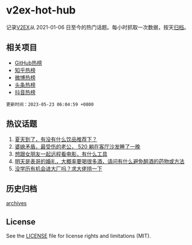 # v2ex-hot-hub

 记录[V2EX](https://www.v2ex.com/)从 2021-01-06 日至今的热门话题。每小时抓取一次数据，按天[归档](archives)。
 
 ## 相关项目

- [GitHub热榜](https://github.com/snaildev/github-hot-hub)
- [知乎热榜](https://github.com/snaildev/zhihu-hot-hub)
- [微博热榜](https://github.com/snaildev/weibo-hot-hub)
- [头条热榜](https://github.com/snaildev/toutiao-hot-hub)
- [抖音热榜](https://github.com/snaildev/douyin-hot-hub)


 `更新时间：2023-05-23 06:04:59 +0800`

## 热议话题

1. [夏天到了，有没有什么饮品推荐下？](https://www.v2ex.com/t/941827)
1. [婆媳矛盾，最受伤的老公， 520 躺在客厅沙发睡了一晚](https://www.v2ex.com/t/941970)
1. [想跟女朋友一起远程看电影，有什么工具](https://www.v2ex.com/t/941840)
1. [明天是表哥的婚礼，大概率要喝很多酒，请问有什么避免醉酒的药物或方法](https://www.v2ex.com/t/941920)
1. [没学历有机会进大厂吗？求大佬捞一下](https://www.v2ex.com/t/941836)

## 历史归档

[archives](archives)

## License

See the [LICENSE](LICENSE) file for license rights and limitations (MIT).
